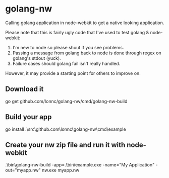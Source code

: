 golang-nw
=========

Calling golang application in node-webkit to get a native looking application.

Please note that this is fairly ugly code that I've used to test golang & node-webkit:

1. I'm new to node so please shout if you see problems.
2. Passing a message from golang back to node is done through regex on golang's stdout (yuck).
3. Failure cases should golang fail isn't really handled.

However, it may provide a starting point for others to improve on.

Download it
-----------
go get github.com/lonnc/golang-nw/cmd/golang-nw-build

Build your app
--------------
go install .\src\github.com\lonnc\golang-nw\cmd\example

Create your nw zip file and run it with node-webkit
--------------
.\bin\golang-nw-build -app=.\bin\example.exe -name="My Application" -out="myapp.nw"
nw.exe myapp.nw
